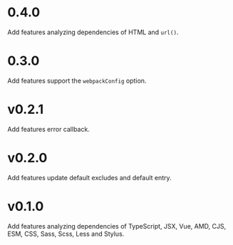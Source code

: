 # 0.4.0

Add features analyzing dependencies of HTML and `url()`.

# 0.3.0

Add features support the `webpackConfig` option.

# v0.2.1

Add features error callback.

# v0.2.0

Add features update default excludes and default entry.

# v0.1.0

Add features analyzing dependencies of TypeScript, JSX, Vue, AMD, CJS, ESM, CSS, Sass, Scss, Less and Stylus.
